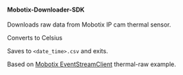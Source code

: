 #### Mobotix-Downloader-SDK

Downloads raw data from Mobotix IP cam thermal sensor.

Converts to Celsius

Saves to ```<date_time>.csv``` and exits.


Based on [Mobotix EventStreamClient](https://developer.mobotix.com/) thermal-raw example.
